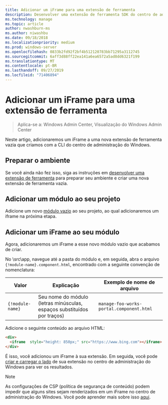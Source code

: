 ```yaml
---
title: Adicionar um iFrame para uma extensão de ferramenta
description: Desenvolver uma extensão de ferramenta SDK do centro de administração do Windows (projeto Honolulu) – adicionar um iFrame a uma extensão de ferramenta
ms.technology: manage
ms.topic: article
author: nwashburn-ms
ms.author: niwashbu
ms.date: 09/18/2018
ms.localizationpriority: medium
ms.prod: windows-server
ms.openlocfilehash: 0833b2fd92f2bf4b512120783bb71295a3112745
ms.sourcegitcommit: 6aff3d88ff22ea141a6ea6572a5ad8dd6321f199
ms.translationtype: MT
ms.contentlocale: pt-BR
ms.lasthandoff: 09/27/2019
ms.locfileid: "71406894"
---
```

# <a name="add-an-iframe-to-a-tool-extension"></a>Adicionar um iFrame para uma extensão de ferramenta

>Aplica-se a: Windows Admin Center, Visualização do Windows Admin Center

Neste artigo, adicionaremos um iFrame a uma nova extensão de ferramenta vazia que criamos com a CLI do centro de administração do Windows.

## <a name="prepare-your-environment"></a>Preparar o ambiente ##

Se você ainda não fez isso, siga as instruções em [desenvolver uma extensão de ferramenta](../develop-tool.md) para preparar seu ambiente e criar uma nova extensão de ferramenta vazia.

## <a name="add-a-module-to-your-project"></a>Adicionar um módulo ao seu projeto ##

Adicione um novo [módulo vazio](add-module.md) ao seu projeto, ao qual adicionaremos um iframe na próxima etapa.  

## <a name="add-an-iframe-to-your-module"></a>Adicionar um iFrame ao seu módulo ##

Agora, adicionaremos um iFrame a esse novo módulo vazio que acabamos de criar.

No \src\app\, navegue até a pasta do módulo e, em seguida, abra o arquivo ```{!module-name}.component.html```, encontrado com a seguinte convenção de nomenclatura:

| Valor | Explicação | Exemplo de nome de arquivo |
| ----- | ----------- | ------- |
| ```{!module-name}``` | Seu nome do módulo (letras minúsculas, espaços substituídos por traços) | ```manage-foo-works-portal.component.html``` |
    
Adicione o seguinte conteúdo ao arquivo HTML:

``` html
<div>
  <iframe  style="height: 850px;" src="https://www.bing.com"></iframe>
</div>
```

É isso, você adicionou um iFrame à sua extensão.  Em seguida, você pode [criar e carregar o lado](../develop-tool.md#build-and-side-load-your-extension) de sua extensão no centro de administração do Windows para ver os resultados.

> [!Note]
> As configurações de CSP (política de segurança de conteúdo) podem impedir que alguns sites sejam renderizados em um iFrame no centro de administração do Windows. Você pode aprender mais sobre isso [aqui](https://content-security-policy.com/). 
